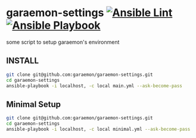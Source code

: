 # garaemon-settings [![Ansible Lint](https://github.com/garaemon/garaemon-settings/actions/workflows/ansible-lint.yml/badge.svg)](https://github.com/garaemon/garaemon-settings/actions/workflows/ansible-lint.yml) [![Ansible Playbook](https://github.com/garaemon/garaemon-settings/actions/workflows/ansible.yml/badge.svg)](https://github.com/garaemon/garaemon-settings/actions/workflows/ansible.yml)

some script to setup garaemon's environment

## INSTALL

```sh
git clone git@github.com:garaemon/garaemon-settings.git
cd garaemon-settings
ansible-playbook -i localhost, -c local main.yml --ask-become-pass
```

## Minimal Setup

```sh
git clone git@github.com:garaemon/garaemon-settings.git
cd garaemon-settings
ansible-playbook -i localhost, -c local minimal.yml --ask-become-pass
```

